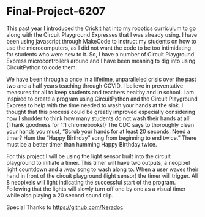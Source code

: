 # Final-Project-6207
This past year I introduced the Crickit hat into my robotics curriculum to go along with the Circuit Playground Expresses that I was already using. I have been using javascript through MakeCode to instruct my students on how to use the microcomputers, as I did not want the code to be too intimidating for students who were new to it. So, I have a number of Circuit Playground Express microcontrollers around and I have been meaning to dig into using CircuitPython to code them. 

We have been through a once in a lifetime, unparalleled crisis over the past two and a half years teaching through COVID. I believe in preventative measures for all to keep students and teachers healthy and in school. I am inspired to create a program using CircuitPython and the Circuit Playground Express to help with the time needed to wash your hands at the sink. I thought that this process could be greatly improved especially considering how I shudder to think how many students do not wash their hands at all! (Thank goodness for 1:1 chromebooks!) The CDC says to thoroughly clean your hands you must, “Scrub your hands for at least 20 seconds. Need a timer? Hum the “Happy Birthday” song from beginning to end twice.” There must be a better timer than humming Happy Birthday twice. 

For this project I will be using the light sensor built into the circuit playground to initiate a timer. This timer will have two outputs, a neopixel light countdown and a .wav song to wash along to. When a user waves their hand in front of the circuit playground (light sensor) the timer will trigger. All 8 neopixels will light indicating the successful start of the program. Following that the lights will slowly turn off one by one as a visual timer while also playing a 20 second sound clip. 

Special Thanks to https://github.com/Neradoc 
